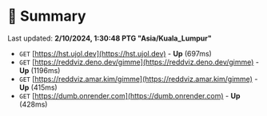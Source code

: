 # 📖 Summary
Last updated: **2/10/2024, 1:30:48 PTG "Asia/Kuala_Lumpur"**

- `GET` [https://hst.ujol.dev](https://hst.ujol.dev) - **Up** (697ms)
- `GET` [https://reddviz.deno.dev/gimme](https://reddviz.deno.dev/gimme) - **Up** (1196ms)
- `GET` [https://reddviz.amar.kim/gimme](https://reddviz.amar.kim/gimme) - **Up** (415ms)
- `GET` [https://dumb.onrender.com](https://dumb.onrender.com) - **Up** (428ms)
